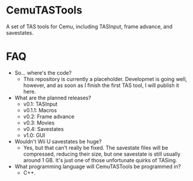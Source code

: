 # CemuTASTools
A set of TAS tools for Cemu, including TASInput, frame advance, and savestates.


# FAQ
- So... where's the code?
  - This repository is currently a placeholder. Developmet is going well, however, and as soon as I finish the first TAS tool, I will publish it here.
- What are the planned releases?
  - v0.1: TASInput
  - v0.1.1: Macros
  - v0.2: Frame advance
  - v0.3: Movies
  - v0.4: Savestates
  - v1.0: GUI
- Wouldn't Wii U savestates be huge?
  - Yes, but that can't really be fixed. The savestate files will be compressed, reducing their size, but one savestate is still usually around 1 GB. It's just one of those unfortunate quirks of TASing.
- What programming language will CemuTASTools be programmed in?
  - C++.
 

